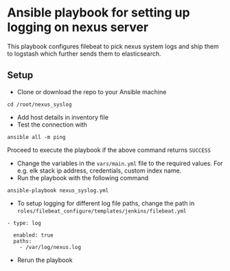 # Ansible playbook for setting up logging on nexus server
This playbook configures filebeat to pick nexus system logs and ship them to logstash which further sends them to elasticsearch.

## Setup
- Clone or download the repo to your Ansible machine
```
cd /root/nexus_syslog
```
- Add host details in inventory file
- Test the connection with
```
ansible all -m ping
```
Proceed to execute the playbook if the above command returns `SUCCESS`
- Change the variables in the `vars/main.yml` file to the required values. For e.g. elk stack ip address, credentials, custom index name.
- Run the playbook with the following command
```
ansible-playbook nexus_syslog.yml
```
- To setup logging for different log file paths, change the path in `roles/filebeat_configure/templates/jenkins/filebeat.yml`
```
- type: log

  enabled: true
  paths:
    - /var/log/nexus.log
```
- Rerun the playbook